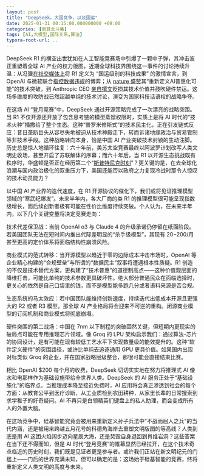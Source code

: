 ```yaml
---
layout: post
title: "DeepSeek，大国竞争，以及国运"
date: 2025-01-31 00:15:00.000000000 +09:00
categories: [南箕北斗集]
tags: [AI,大模型,国际关系,算法]
typora-root-url: ..
---
```


DeepSeek R1 的横空出世犹如在人工智能竞赛场中引爆了一颗中子弹，其冲击波正重塑着全球 AI 产业的权力版图。近期全球科技界围绕这一事件的讨论持续升温：从冯骥[在社交媒体上](https://weibo.com/6603744955/PbpQT8pqY)将 R1 定义为 “国运级别的科技成果” 的激情宣言，到 OpenAI 与微软联合[指控数据违规](https://www.inc.com/ben-sherry/openai-seems-concerned-that-deepseek-copied-their-work/91140698)的博弈；从 [nature 盛赞](https://www.nature.com/articles/d41586-025-00229-6)其“重新定义AI普惠化可能”的技术突破，到 Anthropic CEO [亲自撰文](https://darioamodei.com/on-deepseek-and-export-controls)贬损其技术价值并鼓吹硬件禁运。这场多维度的攻防战已然超越单纯的技术讨论，演变为国家科技话语权的战略争夺。

在这场 AI “登月竞赛”中，DeepSeek 通过开源策略完成了一次漂亮的战略突围。当 R1 不仅开源还开放了包含思考链的模型蒸馏权限时，实质上是将 AI 时代的“技术火种”播撒给了整个生态。这种“普罗米修斯式”的技术民主化，正在引发链式反应：昔日垄断巨头从容尽失地被迫从技术神殿走下，转而诉诸地缘政治与贸易管制等非技术手段。这种战略转向本身，恰是中国 AI 产业突破技术封锁的生动注脚。历史总是惊人地循环往复：六十年前，美苏太空竞赛最终以阿波罗计划改写人类文明史收场，甚至开启了苏联解体的序幕；而六十年后，当 R1 以开源生态挑战既有秩序时，华盛顿是否正在经历第二个“[斯普特尼克时刻](https://zh.wikipedia.org/zh-cn/%E5%8F%B2%E6%99%AE%E5%B0%BC%E5%85%8B%E5%8D%B1%E6%A9%9F)”？更关键的是，在去全球化浪潮与国内政治极化的双重压力下，美国还能否以政府之力复现冷战时那令人惊叹的技术动员能力？

以中国 AI 产业界的迭代速度，在 R1 开源协议的催化下，我们或将见证推理模型领域的“寒武纪爆发”。未来半年内，各大厂商的类 R1 的推理模型很可能呈现指数级增长，而后续创新者极有可能在性价比维度持续突破。个人认为，在未来半年内，以下几个关键变量将决定竞赛走向：

技术代差保卫战：当前 OpenAI o3 与 Claude 4 的升级承诺仍停留在纸面阶段。若美国团队无法在短时间内推出代际差明显的“杀手级模型”，其现有 $20-$200/月甚至更高的定价体系将面临结构性崩溃风险。

商业模式的范式转移：当开源模型以趋近于零的边际成本冲击市场时，OpenAI 等企业精心构建的“合规壁垒”与所谓的“数据民主”叙事将遭遇根本性质疑。R1 创造的不仅是技术替代方案，更构建了“技术普惠”的道德制高点——这种价值观层面的降维打击，可能比单纯的技术参数更具破坏性。绝大部分普通民众在面临选择时，更关心的依然是自己口袋里的钱，而不是模型能多跑几分或者语料来源是否合规。

生态系统的马太效应：若中国团队能维持创新速度，持续迭代出低成本开源且更强大的 R2 或者 R3 模型，那全球 AI 产业格局将会迎来不可逆的重构。闭源商业模型的订阅机制和商业模式将彻底崩塌。

硬件突围的第二战场：中国在 7nm 以下制程的突破固然关键，但短期内更现实的破局点可能在专用推理芯片领域。像 Groq 的 LPU 架构启示我们：通过算法-芯片的协同设计，是有可能在现有较低工艺水平下实现数量级的能效提升的。这种“软件定义硬件”的突围路径，或许比单纯去追逐通用 GPU 更具价值。如果国内出现对标类似 Groq 的企业，并在国家战略层级整合，那很可能会直接结束比赛。

相比 OpenAI $200 每个月的收费，DeepSeek 切切实实地在努力将推理式 AI 像水和电那样作为基础设施带给全世界人类。DeepSeek 的 AI 服务正处于“基础设施化”的临界点。当推理成本降至接近免费时，AI 应用将会真正渗透到社会的每个方面：从教育公平到医疗诊断，从工业质检到农田耕种，从家里长辈的日常搜索到求学稚子的好奇疑问。AI 不再只是白领精英们键盘上的私人助理，而会变成所有人的外置大脑。

在这场竞争中，硅基智能究竟会被用来重新定义孙子兵法中"不战而屈人之兵"的当代内涵，还是被用来跨越五月花号的科德角海岸去重塑文明版图的等高线？人类到底是用 AI 这团火焰阔步迈向星辰大海，还是焚毁自身退回到肖维岩洞？这些答案在当下还不得而知，但是 AI 时代“登月竞赛”的帷幕显然已经拉开，在这个技术奇点临近的历史时刻，我们既是见证者更是参与者。或许我们正站在新文明纪元的门槛上——门后的世界充满未知，但可以确定的是：这场始于硅基智能的竞赛，终将重新定义人类文明的高度与未来。

